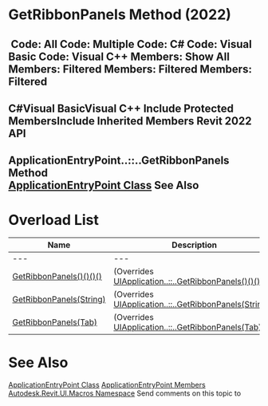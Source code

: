 # GetRibbonPanels Method (2022)

﻿
 Code: All Code: Multiple Code: C# Code: Visual Basic Code: Visual C++  Members: Show All Members: Filtered Members: Filtered Members: Filtered   
---  
C#Visual BasicVisual C++
Include Protected MembersInclude Inherited Members
Revit 2022 API  
---  
ApplicationEntryPoint..::..GetRibbonPanels Method   
[ApplicationEntryPoint Class](7ff0ad2b-7713-ec77-ccc9-8a01fffcf83e.md "ApplicationEntryPoint Class") See Also  
---  
# Overload List
| Name | Description |
| --- | --- |
| --- | --- | --- |
| [GetRibbonPanels()()()()](3abcb2a7-e687-0d30-f0c4-bff2f57276de.md "GetRibbonPanels Method") | (Overrides [UIApplication..::..GetRibbonPanels()()()()](a360da3d-94a3-4521-ee55-4797112da02d.md "GetRibbonPanels Method").) |
| [GetRibbonPanels(String)](eae8d4a1-1c9b-99a5-c7e8-01aca6f201b9.md "GetRibbonPanels Method \(String\)") | (Overrides [UIApplication..::..GetRibbonPanels(String)](050f1ec2-e323-a09e-610f-5e31553b39bf.md "GetRibbonPanels Method \(String\)").) |
| [GetRibbonPanels(Tab)](3bd3fa1d-dc68-86a7-86fb-c5fe91bb9491.md "GetRibbonPanels Method \(Tab\)") | (Overrides [UIApplication..::..GetRibbonPanels(Tab)](0b079368-6f89-a359-eb7e-039ba25ac792.md "GetRibbonPanels Method \(Tab\)").) |

# See Also
[ApplicationEntryPoint Class](7ff0ad2b-7713-ec77-ccc9-8a01fffcf83e.md "ApplicationEntryPoint Class")
[ApplicationEntryPoint Members](7c8b4e9a-9072-2281-c276-eea5b7c3a955.md "ApplicationEntryPoint Members")
[Autodesk.Revit.UI.Macros Namespace](b95f100a-6cb5-12b3-9b2d-01bc661452db.md "Autodesk.Revit.UI.Macros Namespace")
Send comments on this topic to 